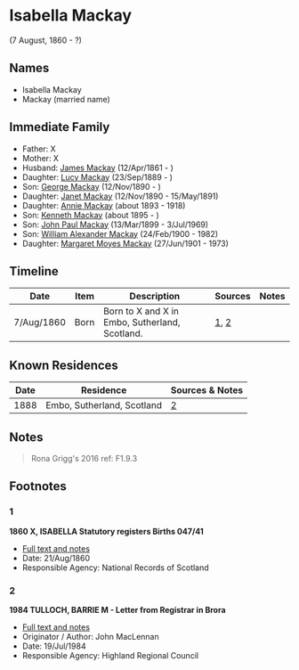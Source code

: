 ﻿---
layout: person
subject_key: i32797554
permalink: /people/i32797554
---

# Isabella Mackay
(7 August, 1860 - ?)

## Names

* Isabella Mackay
* Mackay (married name)

## Immediate Family

* Father: X
* Mother: X
* Husband: [James Mackay](./@60572122@-james-mackay-b1861-4-12-d.md) (12/Apr/1861 - )
* Daughter: [Lucy Mackay](./@16587624@-lucy-mackay-b1889-9-23-d.md) (23/Sep/1889 - )
* Son: [George Mackay](./@72941728@-george-mackay-b1890-11-12-d.md) (12/Nov/1890 - )
* Daughter: [Janet Mackay](./@22499038@-janet-mackay-b1890-11-12-d1891-5-15.md) (12/Nov/1890 - 15/May/1891)
* Daughter: [Annie Mackay](./@51252926@-annie-mackay-b1893-d1918.md) (about 1893 - 1918)
* Son: [Kenneth Mackay](./@48909111@-kenneth-mackay-b1895-d.md) (about 1895 - )
* Son: [John Paul Mackay](./@57646474@-john-paul-mackay-b1899-3-13-d1969-7-3.md) (13/Mar/1899 - 3/Jul/1969)
* Son: [William Alexander Mackay](./@9383584@-william-alexander-mackay-b1900-2-24-d1982.md) (24/Feb/1900 - 1982)
* Daughter: [Margaret Moyes Mackay](./@178005@-margaret-moyes-mackay-b1901-6-27-d1973.md) (27/Jun/1901 - 1973)

## Timeline

Date | Item | Description | Sources | Notes
---|---|---|---|---
7/Aug/1860 | Born | Born to X and X in Embo, Sutherland, Scotland. | [1](#1), [2](#2) | 

## Known Residences

Date | Residence | Sources & Notes
---|---|---
1888 | Embo, Sutherland, Scotland | [2](#2)

## Notes

> Rona Grigg's 2016 ref: F1.9.3
>


## Footnotes

### 1

**1860 X, ISABELLA Statutory registers Births 047/41**

* [Full text and notes](../sources/@86735665@-1860-mackay,-isabella-statutory-registers-births-047-41.md)
* Date: 21/Aug/1860
* Responsible Agency: National Records of Scotland

### 2

**1984 TULLOCH, BARRIE M - Letter from Registrar in Brora**

* [Full text and notes](../sources/@94133243@-1984-tulloch,-barrie-m-letter-from-registrar-in-brora.md)
* Originator / Author: John MacLennan
* Date: 19/Jul/1984
* Responsible Agency: Highland Regional Council

